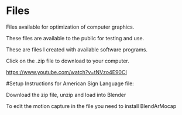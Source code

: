 # Files
Files available for optimization of computer graphics. 

These files are available to the public for testing and use.

These are files I created with available software programs.

Click on the .zip file to download to your computer.


https://www.youtube.com/watch?v=tNVzo4E90CI


#Setup Instructions for American Sign Language file:

Download the zip file, unzip and load into Blender

To edit the motion capture in the file you need to install BlendArMocap
